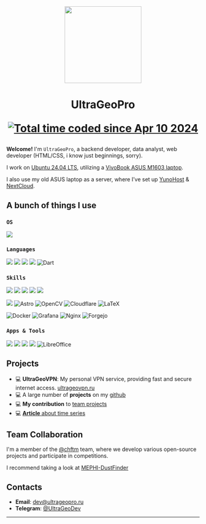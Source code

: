 <div id="header" align="center">
  <img src="https://media.giphy.com/media/3K1gVYCCDcqoaWznv4/giphy.gif" width="200"/>
  <h1>UltraGeoPro</h>
  
  <a href="https://wakatime.com/@018ec81e-ba2a-4cab-a046-e026e59600c3"><img src="https://wakatime.com/badge/user/018ec81e-ba2a-4cab-a046-e026e59600c3.svg" alt="Total time coded since Apr 10 2024" /></a>
</h3>
</div>

**Welcome!** I'm `UltraGeoPro`, a backend developer, data analyst, web developer (HTML/CSS, i know just beginnings, sorry).

I work on [Ubuntu 24.04 LTS](https://ubuntu.com/), utilizing a [VivoBook ASUS M1603 laptop](https://www.asus.com/us/laptops/for-home/vivobook/vivobook-16x-m1603-amd-ryzen-5000-series/).

I also use my old ASUS laptop as a server, where I’ve set up [YunoHost](https://yunohost.org/) & [NextCloud](https://nextcloud.com/fr/).

## A bunch of things I use
### `OS`

![](https://img.shields.io/badge/Ubuntu-E95420?style=for-the-badge&logo=ubuntu&logoColor=white)

### `Languages`

![](https://img.shields.io/badge/C%23-239120?style=for-the-badge&logo=c-sharp&logoColor=white)
![](https://img.shields.io/badge/Python-3776AB?style=for-the-badge&logo=python&logoColor=white)
![](https://img.shields.io/badge/HTML-239120?style=for-the-badge&logo=html5&logoColor=white)
![](https://img.shields.io/badge/CSS-239120?&style=for-the-badge&logo=css3&logoColor=white)
![Dart](https://img.shields.io/badge/dart-%230175C2.svg?style=for-the-badge&logo=dart&logoColor=white)

### `Skills`

![](https://img.shields.io/badge/Flask-000000?style=for-the-badge&logo=flask&logoColor=white)
![](https://img.shields.io/badge/Flutter-02569B?style=for-the-badge&logo=flutter&logoColor=white)
![](https://img.shields.io/badge/TensorFlow-FF6F00?style=for-the-badge&logo=tensorflow&logoColor=white)
![](https://img.shields.io/badge/Nextcloud-0082C9?style=for-the-badge&logo=Nextcloud&logoColor=white)
![](https://img.shields.io/badge/Supabase-181818?style=for-the-badge&logo=supabase&logoColor=white)

![](https://img.shields.io/badge/Figma-F24E1E?style=for-the-badge&logo=figma&logoColor=white)
![Astro](https://img.shields.io/badge/astro-%232C2052.svg?style=for-the-badge&logo=astro&logoColor=white)
![OpenCV](https://img.shields.io/badge/opencv-%23white.svg?style=for-the-badge&logo=opencv&logoColor=white)
![Cloudflare](https://img.shields.io/badge/Cloudflare-F38020?style=for-the-badge&logo=Cloudflare&logoColor=white)
![LaTeX](https://img.shields.io/badge/latex-%23008080.svg?style=for-the-badge&logo=latex&logoColor=white)

![Docker](https://img.shields.io/badge/docker-%230db7ed.svg?style=for-the-badge&logo=docker&logoColor=white)
![Grafana](https://img.shields.io/badge/grafana-%23F46800.svg?style=for-the-badge&logo=grafana&logoColor=white)
![Nginx](https://img.shields.io/badge/nginx-%23009639.svg?style=for-the-badge&logo=nginx&logoColor=white)
![Forgejo](https://img.shields.io/badge/forgejo-%23FB923C.svg?style=for-the-badge&logo=forgejo&logoColor=white)



### `Apps & Tools`
![](    https://img.shields.io/badge/GIT-E44C30?style=for-the-badge&logo=git&logoColor=white)
![](    https://img.shields.io/badge/Visual_Studio_Code-0078D4?style=for-the-badge&logo=visual%20studio%20code&logoColor=white)
![](https://img.shields.io/badge/Firefox_Browser-FF7139?style=for-the-badge&logo=Firefox-Browser&logoColor=white)
![](    https://img.shields.io/badge/Spotify-1ED760?&style=for-the-badge&logo=spotify&logoColor=white)
![LibreOffice](https://img.shields.io/badge/LibreOffice-%2318A303?style=for-the-badge&logo=LibreOffice&logoColor=white)

## Projects

- 💻 **UltraGeoVPN**: My personal VPN service, providing fast and secure internet access. [ultrageovpn.ru](https://ultrageovpn.ru)
- 💻 A large number of **projects** on my [github](https://github.com/ultrageopro?tab=repositories)
- 💻 **My contribution** to [team projects](https://github.com/orgs/chftm/repositories)
- 💻 [**Article** about time series](https://habr.com/ru/articles/752662/)

## Team Collaboration

I'm a member of the [@chftm](https://github.com/chftm) team, where we develop various open-source projects and participate in competitions.

I recommend taking a look at [MEPHI-DustFinder](https://github.com/chftm/MEPHI-DustFinder)

## Contacts

- **Email**: [dev@ultrageopro.ru](mailto:dev@ultrageopro.ru)
- **Telegram**: [@UltraGeoDev](https://t.me/UltraGeoDev)

---
